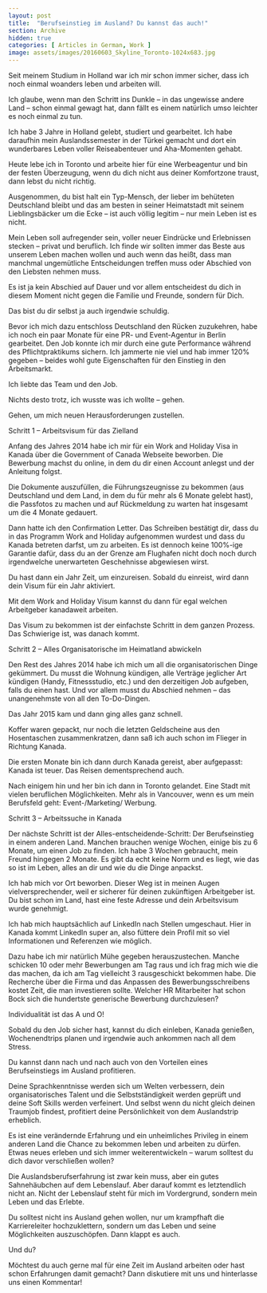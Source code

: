 ```yaml
---
layout: post
title:  "Berufseinstieg im Ausland? Du kannst das auch!"
section: Archive
hidden: true
categories: [ Articles in German, Work ]
image: assets/images/20160603_Skyline_Toronto-1024x683.jpg
---
```



Seit meinem Studium in Holland war ich mir schon immer sicher, dass ich noch einmal woanders leben und arbeiten will.

Ich glaube, wenn man den Schritt ins Dunkle – in das ungewisse andere Land – schon einmal gewagt hat, dann fällt es einem natürlich umso leichter es noch einmal zu tun.

Ich habe 3 Jahre in Holland gelebt, studiert und gearbeitet. Ich habe daraufhin mein Auslandssemester in der Türkei gemacht und dort ein wunderbares Leben voller Reiseabenteuer und Aha-Momenten gehabt.

Heute lebe ich in Toronto und arbeite hier für eine Werbeagentur und bin der festen Überzeugung, wenn du dich nicht aus deiner Komfortzone traust, dann lebst du nicht richtig.

Ausgenommen, du bist halt ein Typ-Mensch, der lieber im behüteten Deutschland bleibt und das am besten in seiner Heimatstadt mit seinem Lieblingsbäcker um die Ecke – ist auch völlig legitim – nur mein Leben ist es nicht.

Mein Leben soll aufregender sein, voller neuer Eindrücke und Erlebnissen stecken – privat und beruflich. Ich finde wir sollten immer das Beste aus unserem Leben machen wollen und auch wenn das heißt, dass man manchmal ungemütliche Entscheidungen treffen muss oder Abschied von den Liebsten nehmen muss.

Es ist ja kein Abschied auf Dauer und vor allem entscheidest du dich in diesem Moment nicht gegen die Familie und Freunde, sondern für Dich.

Das bist du dir selbst ja auch irgendwie schuldig.

Bevor ich mich dazu entschloss Deutschland den Rücken zuzukehren, habe ich noch ein paar Monate für eine PR- und Event-Agentur in Berlin gearbeitet. Den Job konnte ich mir durch eine gute Performance während des Pflichtpraktikums sichern. Ich jammerte nie viel und hab immer 120% gegeben – beides wohl gute Eigenschaften für den Einstieg in den Arbeitsmarkt.

Ich liebte das Team und den Job.

Nichts desto trotz, ich wusste was ich wollte – gehen.

Gehen, um mich neuen Herausforderungen zustellen.

Schritt 1 – Arbeitsvisum für das Zielland

Anfang des Jahres 2014 habe ich mir für ein Work and Holiday Visa in Kanada über die Government of Canada Webseite beworben. Die Bewerbung machst du online, in dem du dir einen Account anlegst und der Anleitung folgst.

Die Dokumente auszufüllen, die Führungszeugnisse zu bekommen (aus Deutschland und dem Land, in dem du für mehr als 6 Monate gelebt hast), die Passfotos zu machen und auf Rückmeldung zu warten hat insgesamt um die 4 Monate gedauert.

Dann hatte ich den Confirmation Letter. Das Schreiben bestätigt dir, dass du in das Programm Work and Holiday aufgenommen wurdest und dass du Kanada betreten darfst, um zu arbeiten. Es ist dennoch keine 100%-ige Garantie dafür, dass du an der Grenze am Flughafen nicht doch noch durch irgendwelche unerwarteten Geschehnisse abgewiesen wirst.

Du hast dann ein Jahr Zeit, um einzureisen. Sobald du einreist, wird dann dein Visum für ein Jahr aktiviert.

Mit dem Work and Holiday Visum kannst du dann für egal welchen Arbeitgeber kanadaweit arbeiten.

Das Visum zu bekommen ist der einfachste Schritt in dem ganzen Prozess. Das Schwierige ist, was danach kommt.

Schritt 2 – Alles Organisatorische im Heimatland abwickeln

Den Rest des Jahres 2014 habe ich mich um all die organisatorischen Dinge gekümmert. Du musst die Wohnung kündigen, alle Verträge jeglicher Art kündigen (Handy, Fitnessstudio, etc.) und den derzeitigen Job aufgeben, falls du einen hast. Und vor allem musst du Abschied nehmen – das unangenehmste von all den To-Do-Dingen.

Das Jahr 2015 kam und dann ging alles ganz schnell.

Koffer waren gepackt, nur noch die letzten Geldscheine aus den Hosentaschen zusammenkratzen, dann saß ich auch schon im Flieger in Richtung Kanada.

Die ersten Monate bin ich dann durch Kanada gereist, aber aufgepasst: Kanada ist teuer. Das Reisen dementsprechend auch.

Nach einigem hin und her bin ich dann in Toronto gelandet. Eine Stadt mit vielen beruflichen Möglichkeiten. Mehr als in Vancouver, wenn es um mein Berufsfeld geht: Event-/Marketing/ Werbung.

Schritt 3 – Arbeitssuche in Kanada

Der nächste Schritt ist der Alles-entscheidende-Schritt: Der Berufseinstieg in einem anderen Land. Manchen brauchen wenige Wochen, einige bis zu 6 Monate, um einen Job zu finden. Ich habe 3 Wochen gebraucht, mein Freund hingegen 2 Monate. Es gibt da echt keine Norm und es liegt, wie das so ist im Leben, alles an dir und wie du die Dinge anpackst.

Ich hab mich vor Ort beworben. Dieser Weg ist in meinen Augen vielversprechender, weil er sicherer für deinen zukünftigen Arbeitgeber ist. Du bist schon im Land, hast eine feste Adresse und dein Arbeitsvisum wurde genehmigt.

Ich hab mich hauptsächlich auf LinkedIn nach Stellen umgeschaut. Hier in Kanada kommt LinkedIn super an, also füttere dein Profil mit so viel Informationen und Referenzen wie möglich.

Dazu habe ich mir natürlich Mühe gegeben herauszustechen. Manche schicken 10 oder mehr Bewerbungen am Tag raus und ich frag mich wie die das machen, da ich am Tag vielleicht 3 rausgeschickt bekommen habe. Die Recherche über die Firma und das Anpassen des Bewerbungsschreibens kostet Zeit, die man investieren sollte. Welcher HR Mitarbeiter hat schon Bock sich die hundertste generische Bewerbung durchzulesen?

Individualität ist das A und O!

Sobald du den Job sicher hast, kannst du dich einleben, Kanada genießen, Wochenendtrips planen und irgendwie auch ankommen nach all dem Stress.

Du kannst dann nach und nach auch von den Vorteilen eines Berufseinstiegs im Ausland profitieren.

Deine Sprachkenntnisse werden sich um Welten verbessern, dein organisatorisches Talent und die Selbstständigkeit werden geprüft und deine Soft Skills werden verfeinert. Und selbst wenn du nicht gleich deinen Traumjob findest, profitiert deine Persönlichkeit von dem Auslandstrip erheblich.

Es ist eine verändernde Erfahrung und ein unheimliches Privileg in einem anderen Land die Chance zu bekommen leben und arbeiten zu dürfen. Etwas neues erleben und sich immer weiterentwickeln – warum solltest du dich davor verschließen wollen?

Die Auslandsberufserfahrung ist zwar kein muss, aber ein gutes Sahnehäubchen auf dem Lebenslauf. Aber darauf kommt es letztendlich nicht an. Nicht der Lebenslauf steht für mich im Vordergrund, sondern mein Leben und das Erlebte.

Du solltest nicht ins Ausland gehen wollen, nur um krampfhaft die Karriereleiter hochzuklettern, sondern um das Leben und seine Möglichkeiten auszuschöpfen. Dann klappt es auch.

Und du?

Möchtest du auch gerne mal für eine Zeit im Ausland arbeiten oder hast schon Erfahrungen damit gemacht? Dann diskutiere mit uns und hinterlasse uns einen Kommentar!

